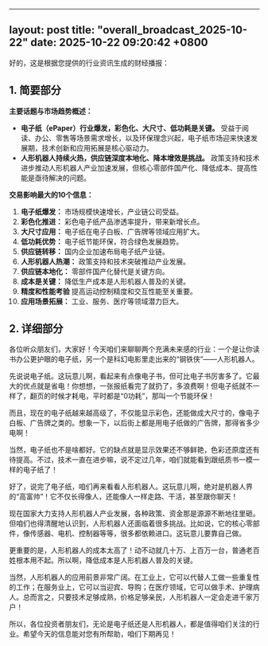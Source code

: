 
--- 
layout: post
title: "overall_broadcast_2025-10-22"
date: 2025-10-22 09:20:42 +0800
--- 

好的，这是根据您提供的行业资讯生成的财经播报：

## 1. 简要部分

**主要话题与市场趋势概述：**

*   **电子纸（ePaper）行业爆发，彩色化、大尺寸、低功耗是关键。** 受益于阅读、办公、零售等场景需求增长，以及环保理念兴起，电子纸市场迎来快速发展期，技术创新和应用拓展是核心驱动力。
*   **人形机器人持续火热，供应链深度本地化、降本增效是挑战。** 政策支持和技术进步推动人形机器人产业加速发展，但核心零部件国产化、降低成本、提高性能是亟待解决的问题。

**交易影响最大的10个信息：**

1.  **电子纸爆发：** 市场规模快速增长，产业链公司受益。
2.  **彩色化推进：** 彩色电子纸产品渗透率提升，带来新增长点。
3.  **大尺寸应用：** 电子纸在电子白板、广告牌等领域应用扩大。
4.  **低功耗优势：** 电子纸节能环保，符合绿色发展趋势。
5.  **供应链转移：** 国内企业加速布局电子纸产业链。
6.  **人形机器人热潮：** 政策支持和技术突破推动产业发展。
7.  **供应链本地化：** 零部件国产化替代是关键方向。
8.  **成本是关键：** 降低生产成本是人形机器人普及的关键。
9.  **精度和性能考验** 提高运动控制精度和交互性能至关重要。
10. **应用场景拓展：** 工业、服务、医疗等领域潜力巨大。

## 2. 详细部分

各位听众朋友们，大家好！今天咱们来聊聊两个充满未来感的行业：一个是让你读书办公更护眼的电子纸，另一个是科幻电影里走出来的“钢铁侠”——人形机器人。

先说说电子纸。这玩意儿啊，看起来有点像电子书，但可比电子书厉害多了。它最大的优点就是省电！你想想，一张报纸看完了就扔了，多浪费啊！但电子纸就不一样了，翻页的时候才耗电，平时都是“0功耗”，那叫一个节能环保！

而且，现在的电子纸越来越高级了，不仅能显示彩色，还能做成大尺寸的，像电子白板、广告牌之类的。想象一下，以后街上都是用电子纸做的广告牌，那得省多少电啊！

当然，电子纸也不是啥都好。它的缺点就是显示效果还不够鲜艳，色彩还原度还有待提高。不过，技术一直在进步嘛，说不定过几年，咱们就能看到跟纸质书一模一样的电子纸了！

好了，说完了电子纸，咱们再来看看人形机器人。这玩意儿啊，绝对是机器人界的“高富帅”！它不仅长得像人，还能像人一样走路、干活，甚至跟你聊天！

现在国家大力支持人形机器人产业发展，各种政策、资金那是源源不断地往里砸。但咱们也得清醒地认识到，人形机器人还面临着很多挑战。比如说，它的核心零部件，像传感器、电机、控制器等等，很多都依赖进口。这玩意儿要靠自己做。

更重要的是，人形机器人的成本太高了！动不动就几十万、上百万一台，普通老百姓根本用不起。所以啊，降低成本是人形机器人普及的关键。

当然，人形机器人的应用前景非常广阔。在工业上，它可以代替人工做一些重复性的工作；在服务业上，它可以当迎宾、导购；在医疗领域，它可以做手术、护理病人。总而言之，只要技术足够成熟，价格足够亲民，人形机器人一定会走进千家万户！

所以，各位投资者朋友们，无论是电子纸还是人形机器人，都是值得咱们关注的行业。希望今天的信息能对您有所帮助，咱们下期再见！